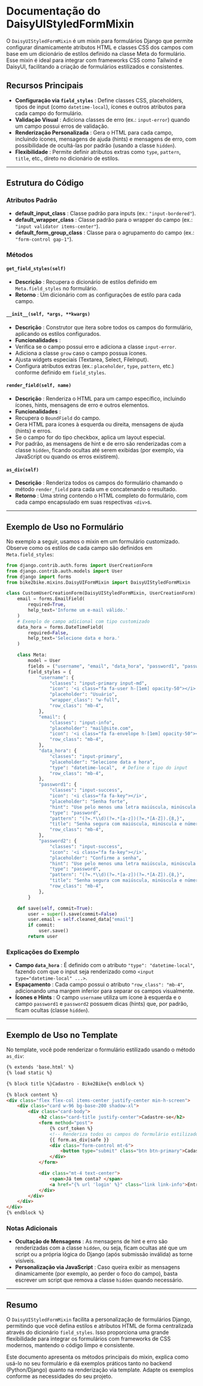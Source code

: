 # Documentação do DaisyUIStyledFormMixin

O `DaisyUIStyledFormMixin` é um mixin para formulários Django que permite configurar dinamicamente atributos HTML e classes CSS dos campos com base em um dicionário de estilos definido na classe Meta do formulário. Esse mixin é ideal para integrar com frameworks CSS como Tailwind e DaisyUI, facilitando a criação de formulários estilizados e consistentes.

## Recursos Principais

* **Configuração via `field_styles`** : Define classes CSS, placeholders, tipos de input (como `datetime-local`), ícones e outros atributos para cada campo do formulário.
* **Validação Visual** : Adiciona classes de erro (ex.: `input-error`) quando um campo possui erros de validação.
* **Renderização Personalizada** : Gera o HTML para cada campo, incluindo ícones, mensagens de ajuda (hints) e mensagens de erro, com possibilidade de ocultá-las por padrão (usando a classe `hidden`).
* **Flexibilidade** : Permite definir atributos extras como `type`, `pattern`, `title`, etc., direto no dicionário de estilos.

---

## Estrutura do Código

### Atributos Padrão

* **default_input_class** : Classe padrão para inputs (ex.: `"input-bordered"`).
* **default_wrapper_class** : Classe padrão para o wrapper do campo (ex.: `"input validator items-center"`).
* **default_form_group_class** : Classe para o agrupamento do campo (ex.: `"form-control gap-1"`).

### Métodos

#### `get_field_styles(self)`

* **Descrição** : Recupera o dicionário de estilos definido em `Meta.field_styles` no formulário.
* **Retorno** : Um dicionário com as configurações de estilo para cada campo.

#### `__init__(self, *args, **kwargs)`

* **Descrição** : Construtor que itera sobre todos os campos do formulário, aplicando os estilos configurados.
* **Funcionalidades** :
* Verifica se o campo possui erro e adiciona a classe `input-error`.
* Adiciona a classe `grow` caso o campo possua ícones.
* Ajusta widgets especiais (Textarea, Select, FileInput).
* Configura atributos extras (ex.: `placeholder`, `type`, `pattern`, etc.) conforme definido em `field_styles`.

#### `render_field(self, name)`

* **Descrição** : Renderiza o HTML para um campo específico, incluindo ícones, hints, mensagens de erro e outros elementos.
* **Funcionalidades** :
* Recupera o `BoundField` do campo.
* Gera HTML para ícones à esquerda ou direita, mensagens de ajuda (hints) e erros.
* Se o campo for do tipo checkbox, aplica um layout especial.
* Por padrão, as mensagens de hint e de erro são renderizadas com a classe `hidden`, ficando ocultas até serem exibidas (por exemplo, via JavaScript ou quando os erros existirem).

#### `as_div(self)`

* **Descrição** : Renderiza todos os campos do formulário chamando o método `render_field` para cada um e concatenando o resultado.
* **Retorno** : Uma string contendo o HTML completo do formulário, com cada campo encapsulado em suas respectivas `<div>`s.

---

## Exemplo de Uso no Formulário

No exemplo a seguir, usamos o mixin em um formulário customizado. Observe como os estilos de cada campo são definidos em `Meta.field_styles`:

```python
from django.contrib.auth.forms import UserCreationForm
from django.contrib.auth.models import User
from django import forms
from bike2bike.mixins.DaisyUIFormMixin import DaisyUIStyledFormMixin

class CustomUserCreationForm(DaisyUIStyledFormMixin, UserCreationForm):
    email = forms.EmailField(
        required=True,
        help_text='Informe um e-mail válido.'
    )
    # Exemplo de campo adicional com tipo customizado
    data_hora = forms.DateTimeField(
        required=False,
        help_text='Selecione data e hora.'
    )

    class Meta:
        model = User
        fields = ("username", "email", "data_hora", "password1", "password2")
        field_styles = {
            "username": {
                "classes": "input-primary input-md",
                "icon": '<i class="fa fa-user h-[1em] opacity-50"></i>',
                "placeholder": "Usuário",
                "wrapper_class": "w-full",
                "row_class": "mb-4",
            },
            "email": {
                "classes": "input-info",
                "placeholder": "mail@site.com",
                "icon": '<i class="fa fa-envelope h-[1em] opacity-50"></i>',
                "row_class": "mb-4",
            },
            "data_hora": {
                "classes": "input-primary",
                "placeholder": "Selecione data e hora",
                "type": "datetime-local",  # Define o tipo do input
                "row_class": "mb-4",
            },
            "password1": {
                "classes": "input-success",
                "icon": '<i class="fa fa-key"></i>',
                "placeholder": "Senha forte",
                "hint": "Use pelo menos uma letra maiúscula, minúscula e um número",
                "type": "password",
                "pattern": "(?=.*\\d)(?=.*[a-z])(?=.*[A-Z]).{8,}",
                "title": "Senha segura com maiúscula, minúscula e número",
                "row_class": "mb-4",
            },
            "password2": {
                "classes": "input-success",
                "icon": '<i class="fa fa-key"></i>',
                "placeholder": "Confirme a senha",
                "hint": "Use pelo menos uma letra maiúscula, minúscula e um número",
                "type": "password",
                "pattern": "(?=.*\\d)(?=.*[a-z])(?=.*[A-Z]).{8,}",
                "title": "Senha segura com maiúscula, minúscula e número",
                "row_class": "mb-4",
            },
        }

    def save(self, commit=True):
        user = super().save(commit=False)
        user.email = self.cleaned_data["email"]
        if commit:
            user.save()
        return user
```

### Explicações do Exemplo

* **Campo `data_hora`** : É definido com o atributo `"type": "datetime-local"`, fazendo com que o input seja renderizado como `<input type="datetime-local" ...>`.
* **Espaçamento** : Cada campo possui o atributo `"row_class": "mb-4"`, adicionando uma margem inferior para separar os campos visualmente.
* **Ícones e Hints** : O campo `username` utiliza um ícone à esquerda e o campo `password1` e `password2` possuem dicas (hints) que, por padrão, ficam ocultas (classe `hidden`).

---

## Exemplo de Uso no Template

No template, você pode renderizar o formulário estilizado usando o método `as_div`:

```html
{% extends 'base.html' %}
{% load static %}

{% block title %}Cadastro - Bike2Bike{% endblock %}

{% block content %}
<div class="flex flex-col items-center justify-center min-h-screen">
    <div class="card w-96 bg-base-200 shadow-xl">
        <div class="card-body">
            <h2 class="card-title justify-center">Cadastre-se</h2>
            <form method="post">
                {% csrf_token %}
                <!-- Renderiza todos os campos do formulário estilizado -->
                {{ form.as_div|safe }}
                <div class="form-control mt-6">
                    <button type="submit" class="btn btn-primary">Cadastrar</button>
                </div>
            </form>

            <div class="mt-4 text-center">
                <span>Já tem conta? </span>
                <a href="{% url 'login' %}" class="link link-info">Entre</a>
            </div>
        </div>
    </div>
</div>
{% endblock %}
```

### Notas Adicionais

* **Ocultação de Mensagens** : As mensagens de hint e erro são renderizadas com a classe `hidden`, ou seja, ficam ocultas até que um script ou a própria lógica do Django (após submissão inválida) as torne visíveis.
* **Personalização via JavaScript** : Caso queira exibir as mensagens dinamicamente (por exemplo, ao perder o foco do campo), basta escrever um script que remova a classe `hidden` quando necessário.

---

## Resumo

O `DaisyUIStyledFormMixin` facilita a personalização de formulários Django, permitindo que você defina estilos e atributos HTML de forma centralizada através do dicionário `field_styles`. Isso proporciona uma grande flexibilidade para integrar os formulários com frameworks de CSS modernos, mantendo o código limpo e consistente.

Este documento apresenta os métodos principais do mixin, explica como usá-lo no seu formulário e dá exemplos práticos tanto no backend (Python/Django) quanto na renderização via template. Adapte os exemplos conforme as necessidades do seu projeto.
